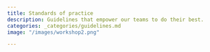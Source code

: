 ```yaml
---
title: Standards of practice
description: Guidelines that empower our teams to do their best.
categories: _categories/guidelines.md
image: "/images/workshop2.png"

---
```

